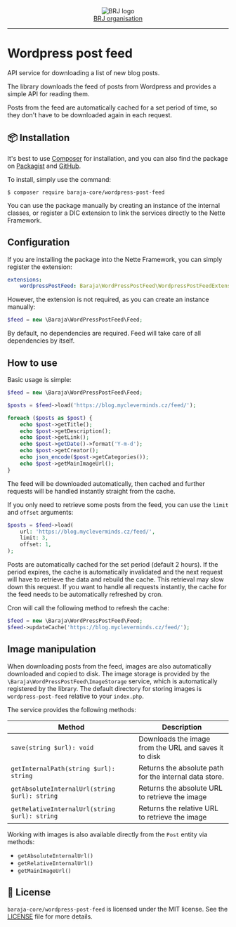 <div align='center'>
  <picture>
    <source media='(prefers-color-scheme: dark)' srcset='https://cdn.brj.app/images/brj-logo/logo-regular.png'>
    <img src='https://cdn.brj.app/images/brj-logo/logo-dark.png' alt='BRJ logo'>
  </picture>
  <br>
  <a href="https://brj.app">BRJ organisation</a>
</div>
<hr>

Wordpress post feed
===================

API service for downloading a list of new blog posts.

The library downloads the feed of posts from Wordpress and provides a simple API for reading them.

Posts from the feed are automatically cached for a set period of time, so they don't have to be downloaded again in each request.

📦 Installation
---------------

It's best to use [Composer](https://getcomposer.org) for installation, and you can also find the package on
[Packagist](https://packagist.org/packages/baraja-core/wordpress-post-feed) and
[GitHub](https://github.com/baraja-core/wordpress-post-feed).

To install, simply use the command:

```
$ composer require baraja-core/wordpress-post-feed
```

You can use the package manually by creating an instance of the internal classes, or register a DIC extension to link the services directly to the Nette Framework.

Configuration
-------------

If you are installing the package into the Nette Framework, you can simply register the extension:

```yaml
extensions:
    wordpressPostFeed: Baraja\WordPressPostFeed\WordpressPostFeedExtension
```

However, the extension is not required, as you can create an instance manually:

```php
$feed = new \Baraja\WordPressPostFeed\Feed;
```

By default, no dependencies are required. Feed will take care of all dependencies by itself.

How to use
----------

Basic usage is simple:

```php
$feed = new \Baraja\WordPressPostFeed\Feed;

$posts = $feed->load('https://blog.mycleverminds.cz/feed/');

foreach ($posts as $post) {
    echo $post->getTitle();
    echo $post->getDescription();
    echo $post->getLink();
    echo $post->getDate()->format('Y-m-d');
    echo $post->getCreator();
    echo json_encode($post->getCategories());
    echo $post->getMainImageUrl();
}
```

The feed will be downloaded automatically, then cached and further requests will be handled instantly straight from the cache.

If you only need to retrieve some posts from the feed, you can use the `limit` and `offset` arguments:

```php
$posts = $feed->load(
    url: 'https://blog.mycleverminds.cz/feed/',
    limit: 3,
    offset: 1,
);
```

Posts are automatically cached for the set period (default 2 hours). If the period expires, the cache is automatically invalidated and the next request will have to retrieve the data and rebuild the cache. This retrieval may slow down this request. If you want to handle all requests instantly, the cache for the feed needs to be automatically refreshed by cron.

Cron will call the following method to refresh the cache:

```php
$feed = new \Baraja\WordPressPostFeed\Feed;
$feed->updateCache('https://blog.mycleverminds.cz/feed/');
```

Image manipulation
------------------

When downloading posts from the feed, images are also automatically downloaded and copied to disk. The image storage is provided by the `\Baraja\WordPressPostFeed\ImageStorage` service, which is automatically registered by the library. The default directory for storing images is `wordpress-post-feed` relative to your `index.php`.

The service provides the following methods:

| Method | Description |
|--------|-------------|
| `save(string $url): void` | Downloads the image from the URL and saves it to disk |
| `getInternalPath(string $url): string` | Returns the absolute path for the internal data store. |
| `getAbsoluteInternalUrl(string $url): string` | Returns the absolute URL to retrieve the image |
| `getRelativeInternalUrl(string $url): string` | Returns the relative URL to retrieve the image |

Working with images is also available directly from the `Post` entity via methods:

- `getAbsoluteInternalUrl()`
- `getRelativeInternalUrl()`
- `getMainImageUrl()`

📄 License
-----------

`baraja-core/wordpress-post-feed` is licensed under the MIT license. See the [LICENSE](https://github.com/baraja-core/template/blob/master/LICENSE) file for more details.
